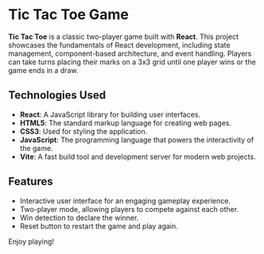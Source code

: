 # Tic Tac Toe Game

**Tic Tac Toe** is a classic two-player game built with **React**. This project showcases the fundamentals of React development, including state management, component-based architecture, and event handling. Players can take turns placing their marks on a 3x3 grid until one player wins or the game ends in a draw.

## Technologies Used

- **React**: A JavaScript library for building user interfaces.
- **HTML5**: The standard markup language for creating web pages.
- **CSS3**: Used for styling the application.
- **JavaScript**: The programming language that powers the interactivity of the game.
- **Vite**: A fast build tool and development server for modern web projects.

## Features

- Interactive user interface for an engaging gameplay experience.
- Two-player mode, allowing players to compete against each other.
- Win detection to declare the winner.
- Reset button to restart the game and play again.

Enjoy playing!

